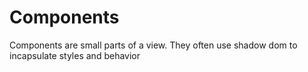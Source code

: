 # Components

Components are small parts of a view. They often use shadow dom to incapsulate styles and behavior